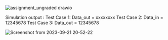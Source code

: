 
![assignment_ungraded drawio](https://github.com/minecraftdixit/EEP7120-LAB/assets/63745645/b6e2cc0b-58d7-4be5-b9f4-4ce65732e440)

Simulation  output :
Test Case 1: Data_out = xxxxxxxx
Test Case 2: Data_in = 12345678
Test Case 3: Data_out = 12345678
 
![Screenshot from 2023-09-21 20-52-22](https://github.com/minecraftdixit/EEP7120-LAB/assets/63745645/ebb74bf8-9565-4566-a214-cdcb7375bd7c)
